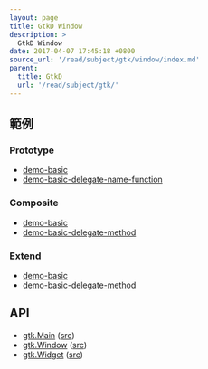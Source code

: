 ```yaml
---
layout: page
title: GtkD Window
description: >
  GtkD Window
date: 2017-04-07 17:45:18 +0800
source_url: '/read/subject/gtk/window/index.md'
parent:
  title: GtkD
  url: '/read/subject/gtk/'
---
```



## 範例

### Prototype

* [demo-basic](https://github.com/foreachsam/book-lang-d/blob/gh-pages/example/subject/gtk/window/prototype/demo-basic/demo/source/app.d)
* [demo-basic-delegate-name-function](https://github.com/foreachsam/book-lang-d/blob/gh-pages/example/subject/gtk/window/prototype/demo-basic-delegate-name-function/demo/source/app.d)

### Composite

* [demo-basic](https://github.com/foreachsam/book-lang-d/blob/gh-pages/example/subject/gtk/window/composite/demo-basic/demo/source/app.d)
* [demo-basic-delegate-method](https://github.com/foreachsam/book-lang-d/blob/gh-pages/example/subject/gtk/window/composite/demo-basic-delegate-method/demo/source/app.d)


### Extend

* [demo-basic](https://github.com/foreachsam/book-lang-d/blob/gh-pages/example/subject/gtk/window/extend/demo-basic/demo/source/app.d)
* [demo-basic-delegate-method](https://github.com/foreachsam/book-lang-d/blob/gh-pages/example/subject/gtk/window/composite/demo-basic-delegate-method/demo/source/app.d)


## API

* [gtk.Main](http://api.gtkd.org/src/gtk/Main.html) ([src](https://github.com/gtkd-developers/GtkD/blob/master/generated/gtkd/gtk/Main.d))
* [gtk.Window](http://api.gtkd.org/src/gtk/Window.html) ([src](https://github.com/gtkd-developers/GtkD/blob/master/generated/gtkd/gtk/Window.d))
* [gtk.Widget](http://api.gtkd.org/src/gtk/Widget.html) ([src](https://github.com/gtkd-developers/GtkD/blob/master/generated/gtkd/gtk/Widget.d))
